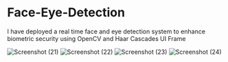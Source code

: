 # Face-Eye-Detection
I have deployed a real time face and eye detection system to enhance biometric security using OpenCV and Haar Cascades
UI Frame

![Screenshot (21)](https://github.com/PrinceSingh2021/Face-Eye-Detection/assets/112255366/b09d149c-7791-4f8d-8658-316b9510b896)
![Screenshot (22)](https://github.com/PrinceSingh2021/Face-Eye-Detection/assets/112255366/e92bacac-0796-4eee-826c-13dcb8bdba58)
![Screenshot (23)](https://github.com/PrinceSingh2021/Face-Eye-Detection/assets/112255366/39be4407-152c-459a-9336-1bc761b861f8)
![Screenshot (24)](https://github.com/PrinceSingh2021/Face-Eye-Detection/assets/112255366/6dc49980-dbd0-4423-aecf-215f0f0a60b9)
